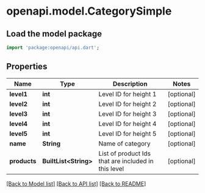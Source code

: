 # openapi.model.CategorySimple

## Load the model package
```dart
import 'package:openapi/api.dart';
```

## Properties
Name | Type | Description | Notes
------------ | ------------- | ------------- | -------------
**level1** | **int** | Level ID for height 1 | [optional] 
**level2** | **int** | Level ID for height 2 | [optional] 
**level3** | **int** | Level ID for height 3 | [optional] 
**level4** | **int** | Level ID for height 4 | [optional] 
**level5** | **int** | Level ID for height 5 | [optional] 
**name** | **String** | Name of category | [optional] 
**products** | **BuiltList&lt;String&gt;** | List of product Ids that are included in this level | [optional] 

[[Back to Model list]](../README.md#documentation-for-models) [[Back to API list]](../README.md#documentation-for-api-endpoints) [[Back to README]](../README.md)


